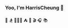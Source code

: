 ### Yoo, I'm HarrisCheung 👋

🏃 🏂 🧗🏻‍♂️ ⛺ 🥾 🎬 🎧 📚
 
<!--
**zixuzhang/zixuzhang** is a ✨ _special_ ✨ repository because its `README.md` (this file) appears on your GitHub profile.

Here are some ideas to get you started:

- 🔭 I’m currently working on ...
- 🌱 I’m currently learning ...
- 👯 I’m looking to collaborate on ...
- 🤔 I’m looking for help with ...
- 💬 Ask me about ...
- 📫 How to reach me: ...
- 😄 Pronouns: ...
- ⚡ Fun fact: ...
-->
